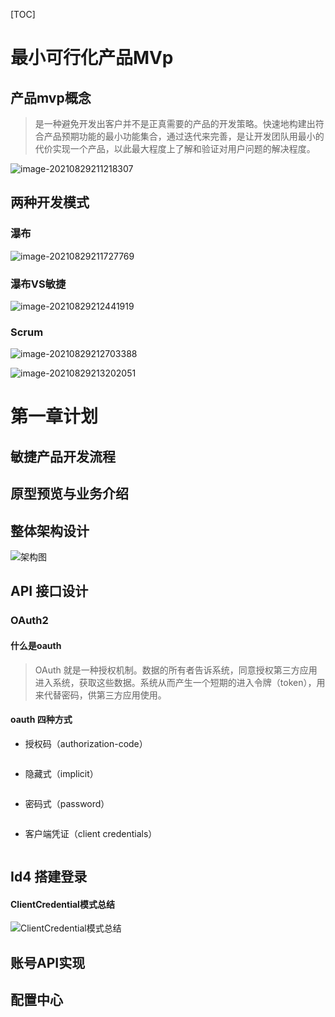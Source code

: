 [TOC]

# 最小可行化产品MVp

## 产品mvp概念

> 是一种避免开发出客户并不是正真需要的产品的开发策略。快速地构建出符合产品预期功能的最小功能集合，通过迭代来完善，是让开发团队用最小的代价实现一个产品，以此最大程度上了解和验证对用户问题的解决程度。

![image-20210829211218307](../image/image-20210829211218307.png)

## 两种开发模式

### 瀑布

![image-20210829211727769](../image/image-20210829211727769.png)

### 瀑布VS敏捷

![image-20210829212441919](../image/image-20210829212441919.png)

### Scrum

![image-20210829212703388](../image/image-20210829212703388.png)

![image-20210829213202051](../image/image-20210829213202051.png)

# 第一章计划

## 敏捷产品开发流程

## 原型预览与业务介绍

## 整体架构设计

![架构图](../image/架构图.png)

## API 接口设计

### OAuth2

#### 什么是oauth

> OAuth 就是一种授权机制。数据的所有者告诉系统，同意授权第三方应用进入系统，获取这些数据。系统从而产生一个短期的进入令牌（token），用来代替密码，供第三方应用使用。

#### oauth 四种方式

- 授权码（authorization-code）

  ```
  
  ```

- 隐藏式（implicit）

  ```
  
  ```

- 密码式（password）

  ```
  
  ```

- 客户端凭证（client credentials）

  ```
  
  ```

## Id4 搭建登录



#### ClientCredential模式总结

![ClientCredential模式总结](../image/ClientCredential模式总结.png)



## 账号API实现



## 配置中心



